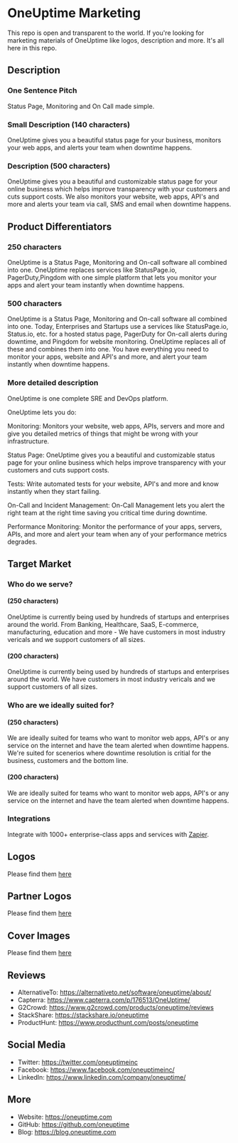 # OneUptime Marketing

This repo is open and transparent to the world. If you're looking for marketing materials of OneUptime like logos, description and more. It's all here in this repo.

## Description

### One Sentence Pitch

Status Page, Monitoring and On Call made simple.

### Small Description (140 characters)

OneUptime gives you a beautiful status page for your business, monitors your web apps, and alerts your team when downtime happens.

### Description (500 characters)

OneUptime gives you a beautiful and customizable status page for your online business which helps improve transparency with your customers and cuts support costs.
We also monitors your website, web apps, API's and more and alerts your team via call, SMS and email when downtime happens.

## Product Differentiators

### 250 characters

OneUptime is a Status Page, Monitoring and On-call software all combined into one. OneUptime replaces services like StatusPage.io, PagerDuty,Pingdom with one simple platform that lets you monitor your apps and alert your team instantly when downtime happens.

### 500 characters

OneUptime is a Status Page, Monitoring and On-call software all combined into one. Today, Enterprises and Startups use a services like StatusPage.io, Status.io, etc. for a hosted status page, PagerDuty for On-call alerts during downtime, and Pingdom for website monitoring. OneUptime replaces all of these and combines them into one. You have everything you need to monitor your apps, website and API's and more, and alert your team instantly when downtime happens.

### More detailed description

OneUptime is one complete SRE and DevOps platform.

OneUptime lets you do:

Monitoring: Monitors your website, web apps, APIs, servers and more and give you detailed metrics of things that might be wrong with your infrastructure.

Status Page: OneUptime gives you a beautiful and customizable status page for your online business which helps improve transparency with your customers and cuts support costs.

Tests: Write automated tests for your website, API's and more and know instantly when they start failing.

On-Call and Incident Management: On-Call Management lets you alert the right team at the right time saving you critical time during downtime.

Performance Monitoring: Monitor the performance of your apps, servers, APIs, and more and alert your team when any of your performance metrics degrades.

## Target Market

### Who do we serve?

#### (250 characters)

OneUptime is currently being used by hundreds of startups and enterprises around the world. From Banking, Healthcare, SaaS, E-commerce, manufacturing, education and more - We have customers in most industry vericals and we support customers of all sizes.

#### (200 characters)

OneUptime is currently being used by hundreds of startups and enterprises around the world. We have customers in most industry vericals and we support customers of all sizes.

### Who are we ideally suited for?

#### (250 characters)

We are ideally suited for teams who want to monitor web apps, API's or any service on the internet and have the team alerted when downtime happens. We're suited for scenerios where downtime resolution is critial for the business, customers and the bottom line.

#### (200 characters)

We are ideally suited for teams who want to monitor web apps, API's or any service on the internet and have the team alerted when downtime happens.

### Integrations

Integrate with 1000+ enterprise-class apps and services with [Zapier](https://zapier.com).

## Logos

Please find them [here](/logos)

## Partner Logos

Please find them [here](/partner-logos)

## Cover Images

Please find them [here](/covers)

## Reviews

-   AlternativeTo: https://alternativeto.net/software/oneuptime/about/
-   Capterra: https://www.capterra.com/p/176513/OneUptime/
-   G2Crowd: https://www.g2crowd.com/products/oneuptime/reviews
-   StackShare: https://stackshare.io/oneuptime
-   ProductHunt: https://www.producthunt.com/posts/oneuptime

## Social Media

-   Twitter: https://twitter.com/oneuptimeinc
-   Facebook: https://www.facebook.com/oneuptimeinc/
-   LinkedIn: https://www.linkedin.com/company/oneuptime/

## More

-   Website: https://oneuptime.com
-   GitHub: https://github.com/oneuptime
-   Blog: https://blog.oneuptime.com
